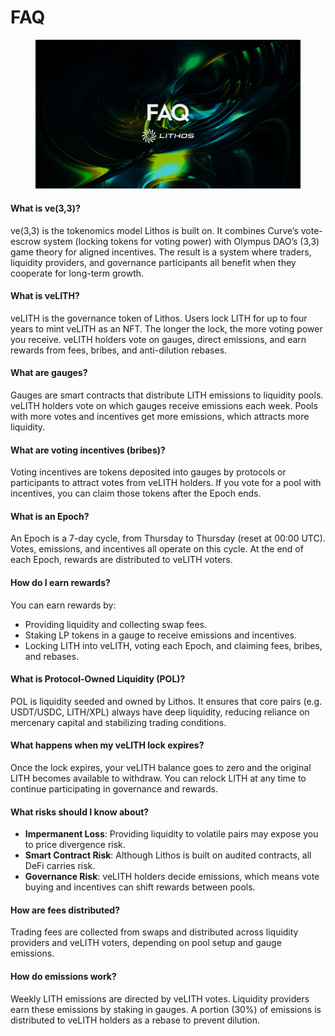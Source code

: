 # FAQ

<figure><img src=".gitbook/assets/23_FAQ.png" alt=""><figcaption></figcaption></figure>

#### What is ve(3,3)?

ve(3,3) is the tokenomics model Lithos is built on. It combines Curve’s vote-escrow system (locking tokens for voting power) with Olympus DAO’s (3,3) game theory for aligned incentives. The result is a system where traders, liquidity providers, and governance participants all benefit when they cooperate for long-term growth.

#### What is veLITH?

veLITH is the governance token of Lithos. Users lock LITH for up to four years to mint veLITH as an NFT. The longer the lock, the more voting power you receive. veLITH holders vote on gauges, direct emissions, and earn rewards from fees, bribes, and anti-dilution rebases.

#### What are gauges?

Gauges are smart contracts that distribute LITH emissions to liquidity pools. veLITH holders vote on which gauges receive emissions each week. Pools with more votes and incentives get more emissions, which attracts more liquidity.

#### What are voting incentives (bribes)?

Voting incentives are tokens deposited into gauges by protocols or participants to attract votes from veLITH holders. If you vote for a pool with incentives, you can claim those tokens after the Epoch ends.

#### What is an Epoch?

An Epoch is a 7-day cycle, from Thursday to Thursday (reset at 00:00 UTC). Votes, emissions, and incentives all operate on this cycle. At the end of each Epoch, rewards are distributed to veLITH voters.

#### How do I earn rewards?

You can earn rewards by:

* Providing liquidity and collecting swap fees.
* Staking LP tokens in a gauge to receive emissions and incentives.
* Locking LITH into veLITH, voting each Epoch, and claiming fees, bribes, and rebases.

#### What is Protocol-Owned Liquidity (POL)?

POL is liquidity seeded and owned by Lithos. It ensures that core pairs (e.g. USDT/USDC, LITH/XPL) always have deep liquidity, reducing reliance on mercenary capital and stabilizing trading conditions.

#### What happens when my veLITH lock expires?

Once the lock expires, your veLITH balance goes to zero and the original LITH becomes available to withdraw. You can relock LITH at any time to continue participating in governance and rewards.

#### What risks should I know about?

* **Impermanent Loss**: Providing liquidity to volatile pairs may expose you to price divergence risk.
* **Smart Contract Risk**: Although Lithos is built on audited contracts, all DeFi carries risk.
* **Governance Risk**: veLITH holders decide emissions, which means vote buying and incentives can shift rewards between pools.

#### How are fees distributed?

Trading fees are collected from swaps and distributed across liquidity providers and veLITH voters, depending on pool setup and gauge emissions.

#### How do emissions work?

Weekly LITH emissions are directed by veLITH votes. Liquidity providers earn these emissions by staking in gauges. A portion (30%) of emissions is distributed to veLITH holders as a rebase to prevent dilution.
